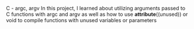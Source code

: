 C - argc, argv
In this project, I learned about utilizing arguments passed to C functions with argc and argv as well as how to use __attribute__((unused)) or void to compile functions with unused variables or parameters
